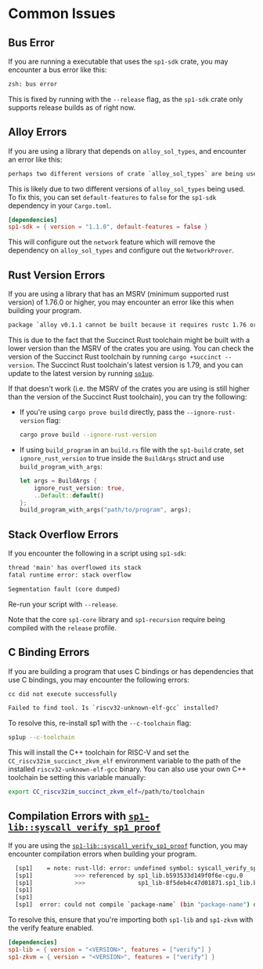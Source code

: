 # Common Issues

## Bus Error

If you are running a executable that uses the `sp1-sdk` crate, you may encounter a bus error like this:

```txt
zsh: bus error
```

This is fixed by running with the `--release` flag, as the `sp1-sdk` crate only supports release builds as of right now.

## Alloy Errors

If you are using a library that depends on `alloy_sol_types`, and encounter an error like this:

```txt
perhaps two different versions of crate `alloy_sol_types` are being used?
```

This is likely due to two different versions of `alloy_sol_types` being used. To fix this, you can set `default-features` to `false` for the `sp1-sdk` dependency in your `Cargo.toml`.

```toml
[dependencies]
sp1-sdk = { version = "1.1.0", default-features = false }
```

This will configure out the `network` feature which will remove the dependency on `alloy_sol_types` and configure out the `NetworkProver`.

## Rust Version Errors

If you are using a library that has an MSRV (minimum supported rust version) of 1.76.0
or higher, you may encounter an error like this when building your program.

```txt
package `alloy v0.1.1 cannot be built because it requires rustc 1.76 or newer, while the currently active rustc version is 1.75.0-nightly`
```

This is due to the fact that the Succinct Rust toolchain might be built with a lower version than the MSRV of the crates you are using. You can check the version of the Succinct Rust toolchain by running `cargo +succinct --version`. The Succinct Rust toolchain's latest version is 1.79, and you can update to the latest version by running [`sp1up`](../getting-started/install.md).

If that doesn't work (i.e. the MSRV of the crates you are using is still higher than the version of the Succinct Rust toolchain), you can try the following:

- If you're using `cargo prove build` directly, pass the `--ignore-rust-version` flag:

  ```bash
  cargo prove build --ignore-rust-version
  ```

- If using `build_program` in an `build.rs` file with the `sp1-build` crate, set `ignore_rust_version` to true inside the `BuildArgs` struct and use
  `build_program_with_args`:

  ```rust
  let args = BuildArgs {
      ignore_rust_version: true,
      ..Default::default()
  };
  build_program_with_args("path/to/program", args);
  ```

## Stack Overflow Errors

If you encounter the following in a script using `sp1-sdk`:

```txt
thread 'main' has overflowed its stack
fatal runtime error: stack overflow
```

```txt
Segmentation fault (core dumped)
```

Re-run your script with `--release`.

Note that the core `sp1-core` library and `sp1-recursion` require being compiled with the `release` profile.

## C Binding Errors

If you are building a program that uses C bindings or has dependencies that use C bindings, you may encounter the following errors:

```txt
cc did not execute successfully
```

```txt
Failed to find tool. Is `riscv32-unknown-elf-gcc` installed?
```

To resolve this, re-install sp1 with the `--c-toolchain` flag:

```bash
sp1up --c-toolchain
```

This will install the C++ toolchain for RISC-V and set the `CC_riscv32im_succinct_zkvm_elf` environment
variable to the path of the installed `riscv32-unknown-elf-gcc` binary. You can also use your own
C++ toolchain be setting this variable manually:

```bash
export CC_riscv32im_succinct_zkvm_elf=/path/to/toolchain
```

## Compilation Errors with [`sp1-lib::syscall_verify_sp1_proof`](https://docs.rs/sp1-lib/latest/sp1_lib/fn.syscall_verify_sp1_proof.html) 

If you are using the [`sp1-lib::syscall_verify_sp1_proof`](https://docs.rs/sp1-lib/latest/sp1_lib/fn.syscall_verify_sp1_proof.html) function, you may encounter compilation errors when building your program.

```bash
  [sp1]    = note: rust-lld: error: undefined symbol: syscall_verify_sp1_proof
  [sp1]            >>> referenced by sp1_lib.b593533d149f0f6e-cgu.0
  [sp1]            >>>               sp1_lib-8f5deb4c47d01871.sp1_lib.b593533d149f0f6e-cgu.0.rcgu.o:(sp1_lib::verify::verify_sp1_proof::h5c1bb38f11b3fe71) in ...
  [sp1]            
  [sp1]  
  [sp1]  error: could not compile `package-name` (bin "package-name") due to 1 previous error
  ```

  To resolve this, ensure that you're importing both `sp1-lib` and `sp1-zkvm` with the verify feature enabled.
  ```toml
  [dependencies]
  sp1-lib = { version = "<VERSION>", features = ["verify"] }
  sp1-zkvm = { version = "<VERSION>", features = ["verify"] }
  ```